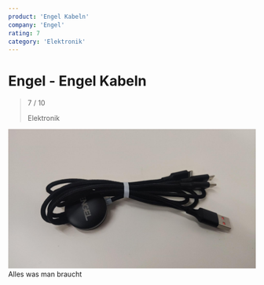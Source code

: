 ```yaml
---
product: 'Engel Kabeln'
company: 'Engel'
rating: 7
category: 'Elektronik'
---
```


# Engel - Engel Kabeln
>
> 7 / 10
>
> Elektronik

![Engel Kabeln](./assets/engel-engel-kabeln-637b81ef-0a56-4bf6-b920-b0a82157d3f5.jpg)
Alles was man braucht
